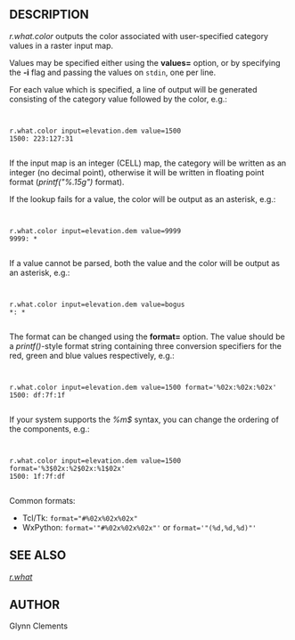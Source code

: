 

## DESCRIPTION

*r.what.color* outputs the color associated with user-specified
category values in a raster input map.

Values may be specified either using the **values=** option, or by
specifying the **-i** flag and passing the values on
`stdin`, one per line.

For each value which is specified, a line of output will be generated
consisting of the category value followed by the color, e.g.:

```


r.what.color input=elevation.dem value=1500
1500: 223:127:31


```


If the input map is an integer (CELL) map, the category will be
written as an integer (no decimal point), otherwise it will be written
in floating point format (*printf("%.15g")* format).

If the lookup fails for a value, the color will be output as an
asterisk, e.g.:

```


r.what.color input=elevation.dem value=9999
9999: *


```


If a value cannot be parsed, both the value and the color will be
output as an asterisk, e.g.:

```


r.what.color input=elevation.dem value=bogus
*: *


```


The format can be changed using the **format=** option. The value
should be a *printf()*-style format string containing three
conversion specifiers for the red, green and blue values respectively,
e.g.:

```


r.what.color input=elevation.dem value=1500 format='%02x:%02x:%02x'
1500: df:7f:1f


```


If your system supports the *%m$* syntax, you can change the
ordering of the components, e.g.:

```


r.what.color input=elevation.dem value=1500 format='%3$02x:%2$02x:%1$02x'
1500: 1f:7f:df


```


Common formats:

* Tcl/Tk: `format="#%02x%02x%02x"`
* WxPython: `format='"#%02x%02x%02x"'` or `format='"(%d,%d,%d)"'`


## SEE ALSO

*[r.what](r.what.html)*

## AUTHOR

Glynn Clements
